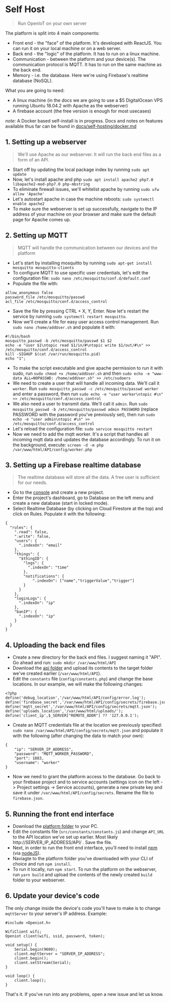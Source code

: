 # Self Host
> Run OpenIoT on your own server

The platform is split into 4 main components:
* Front end - the "face" of the platform. It's developed with ReactJS. You can run it on your local machine or on a web server.
* Back end - the "logic" of the platform. It has to run on a linux machine.
* Communication - between the platform and your device(s). The communication protocol is MQTT. It has to run on the same machine as the back end.
* Memory - i.e. the database. Here we're using Firebase's realtime database (NoSQL).

What you are going to need:
* A linux machine (in the docs we are going to use a $5 DigitalOcean VPS running Ubuntu 18.04.2 with Apache as the webserver)
* A firebase account (the free version is enough for most usecases)

*note:* A Docker based self-install is in progress. Docs and notes on features available thus far can be found in [docs/self-hosting/docker.md]()

## 1. Setting up a webserver
> We'll use Apache as our webserver. It will run the back end files as a form of an API.
* Start off by updating the local package index by running `sudo apt update`
* Now, let's install apache and php `sudo apt install apache2 php7.0 libapache2-mod-php7.0 php-mbstring`
* To eliminate firewall issues, we'll whitelist apache by running `sudo ufw allow 'Apache'`
* Let's autostart apache in case the machine reboots: `sudo systemctl enable apache2`
* To make sure the webserver is set up successfully, navigate to the IP address of your machine on your browser and make sure the default page for Apache comes up.

## 2. Setting up MQTT
> MQTT will handle the communication between our devices and the platform
* Let's start by installing mosquitto by running `sudo apt-get install mosquitto mosquitto-clients`
* To configure MQTT to use specific user credentials, let's edit the configuration file: `sudo nano /etc/mosquitto/conf.d/default.conf`
* Populate the file with:
````
allow_anonymous false
password_file /etc/mosquitto/passwd
acl_file /etc/mosquitto/conf.d/access_control
````
* Save the file by pressing CTRL + X, Y, Enter. Now let's restart the service by running `sudo systemctl restart mosquitto`.
* Now we'll create a file for easy user access control management. Run `sudo nano /home/addUser.sh` and populate it with:
````
#!/bin/bash
mosquitto_passwd -b /etc/mosquitto/passwd $1 $2
echo -e "user $1\ntopic read $1/in/#\ntopic write $1/out/#\n" >> /etc/mosquitto/conf.d/access_control
kill -SIGHUP $(cat /var/run/mosquitto.pid)
echo "1";
````
* To make the script executable and give apache permission to run it with sudo, run `sudo chmod +x /home/addUser.sh` and then `sudo echo -e "www-data ALL=NOPASSWD: /home/addUser.sh" >> /etc/sudoers`
* We need to create a user that will handle all incoming data. We'll call it `worker`. Run `sudo mosquitto_passwd -c /etc/mosquitto/passwd worker` and enter a password, then run `sudo echo -e "user worker\ntopic #\n" >> /etc/mosquitto/conf.d/access_control`
* We also need a user to transmit data. We'll call it `admin`. Run `sudo mosquitto_passwd -b /etc/mosquitto/passwd admin PASSWORD` (replace PASSWORD with the password you've previously set), then run `sudo echo -e "user admin\ntopic #\n" >> /etc/mosquitto/conf.d/access_control`
* Let's reload the configuration file: `sudo service mosquitto restart`
* Now we need to add the mqtt worker. It's a script that handles all incoming mqtt data and updates the database accordingly. To run it on the background, execute: `screen -d -m php /var/www/html/API/config/worker.php`

## 3. Setting up a Firebase realtime database
> The realtime database will store all the data. A free user is sufficient for our needs.
* Go to the [console](https://console.firebase.google.com) and create a new project.
* Enter the project's dashboard, go to Database on the left menu and create a new database (start in locked mode).
* Select Realtime Database (by clicking on Cloud Firestore at the top) and click on Rules. Populate it with the following:
````
{
  "rules": {
    ".read": false,
    ".write": false,
    "users": {
      ".indexOn": "email"
    },
    "things": {
      "$thingID": {
        "logs": {
          ".indexOn": "time"
        },
        "notifications": {
        	".indexOn": ["name","triggerValue","trigger"]
        }
      }
    },
    "loginLogs": {
      ".indexOn": "ip"
    },
    "banIP": {
      ".indexOn": "ip"
    }
  }
}
````

## 4. Uploading the back end files
* Create a new directory for the back end files. I suggest naming it "API". Go ahead and run: `sudo mkdir /var/www/html/API`
* Download the [api folder](../../api) and upload its contents to the target folder we've created earlier (`/var/www/html/API`).
* Edit the `constants` file (`config/constants.php`) and change the base locations. In our example, we will make the following changes:
````
<?php
define('debug_location','/var/www/html/API/config/error.log');
define('firebase_secret','/var/www/html/API/config/secrets/firebase.json');
define('mqtt_secret','/var/www/html/API/config/secrets/mqtt.json');
define('uploads_location','/var/www/html/uploads/');
define('client_ip',$_SERVER["REMOTE_ADDR"] ?? '127.0.0.1');
````
* Create an MQTT credentials file at the location we previously specified: `sudo nano /var/www/html/API/config/secrets/mqtt.json` and populate it with the following (after changing the data to match your own):
````
{
	"ip": "SERVER_IP_ADDRESS",
	"password": "MQTT_WORKER_PASSWORD",
	"port": 1883,
	"username": "worker"
}
````
* Now we need to grant the platform access to the database. Go back to your firebase project and to service accounts (settings icon on the left -> Project settings -> Service accounts), generate a new private key and save it under `/var/www/html/API/config/secrets`. Rename the file to `firebase.json`.

## 5. Running the front end interface
* Download the [platform folder](../../platform) to your PC.
* Edit the constants file (`src/constants/constants.js`) and change `API_URL` to the API location we've set up earlier. Most likely http://SERVER_IP_ADDRESS/API/ . Save the file.
* Next, in order to run the front end interface, you'll need to install [npm](https://www.npmjs.com/get-npm) (via [nodeJS](https://nodejs.org/en/)). 
* Naviagte to the platform folder you've downloaded with your CLI of choice and run `npm install`. 
* To run it locally, run `npm start`. To run the platform on the webserver, run `yarn build` and upload the contents of the newly created `build` folder to your webserver.

## 6. Update your device's code
The only change inside the device's code you'll have to make is to change `mqttServer` to your server's IP address. Example:
````
#include <Openiot.h>

WifiClient wifi;
Openiot client(wifi, ssid, password, token);

void setup() {
	Serial.begin(9600);
	client.mqttServer = "SERVER_IP_ADDRESS";
	client.begin();
	client.setStream(Serial);
}

void loop() {
	client.loop();
}
````

That's it. If you've run into any problems, open a new issue and let us know.
